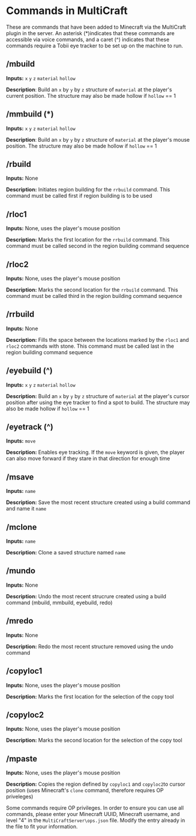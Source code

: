 # Commands in MultiCraft
These are commands that have been added to Minecraft via the MultiCraft plugin in the server. An asterisk (*)indicates that these commands are accessible via voice commands, and a caret (^) indicates that these commands require a Tobii eye tracker to be set up on the machine to run.

## /mbuild
__Inputs:__ `x` `y` `z` `material` `hollow`

__Description__: Build an `x` by `y` by `z` structure of  `material` at the player's current position. The structure may also be made hollow if `hollow` == 1

## /mmbuild (*)
__Inputs:__ `x` `y` `z` `material` `hollow`

__Description__: Build an `x` by `y` by `z` structure of  `material` at the player's mouse position. The structure may also be made hollow if `hollow` == 1

## /rbuild
__Inputs:__ None

__Description:__ Initiates region building for the `rrbuild` command. This command must be called first if region building is to be used

## /rloc1
__Inputs:__ None, uses the player's mouse position

__Description:__ Marks the first location for the `rrbuild` command. This command must be called second in the region building command sequence

## /rloc2
__Inputs:__ None, uses the player's mouse position

__Description:__ Marks the second location for the `rrbuild` command. This command must be called third in the region building command sequence

## /rrbuild
__Inputs:__ None

__Description:__ Fills the space between the locations marked by the `rloc1` and `rloc2` commands with stone. This command must be called last in the region building command sequence

## /eyebuild (^)
__Inputs:__ `x` `y` `z` `material` `hollow`

__Description:__ Build an `x` by `y` by `z` structure of  `material` at the player's cursor position after using the eye tracker to find a spot to build. The structure may also be made hollow if `hollow` == 1

## /eyetrack (^)
__Inputs:__ `move`

__Description:__ Enables eye tracking. If the `move` keyword is given, the player can also move forward if they stare in that direction for enough time

## /msave
__Inputs:__ `name`

__Description:__ Save the most recent structure created using a build command and name it `name`

## /mclone
__Inputs:__ `name`

__Description:__ Clone a saved structure named `name`

## /mundo
__Inputs:__ None

__Description:__ Undo the most recent strucrure created using a build command (mbuild, mmbuild, eyebuild, redo)

## /mredo
__Inputs:__ None

__Description:__ Redo the most recent structure removed using the undo command

## /copyloc1
__Inputs:__ None, uses the player's mouse position

__Description:__ Marks the first location for the selection of the copy tool

## /copyloc2
__Inputs:__ None, uses the player's mouse position

__Description:__ Marks the second location for the selection of the copy tool

## /mpaste
__Inputs:__ None, uses the player's mouse position

__Description:__ Copies the region defined by `copyloc1` and `copyloc2`to cursor position (uses Minecraft's `clone` command, therefore requires OP priveleges)

Some commands require OP privileges. In order to ensure you can use all commands, please enter your Minecraft UUID, Minecraft username, and level "4" in the `MultiCraftServer\ops.json` file. Modify the entry already in the file to fit your information.